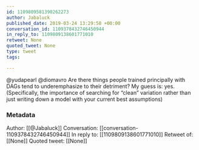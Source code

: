 ```yaml
---
id: 1109809581390262273
author: Jabaluck
published_date: 2019-03-24 13:29:58 +00:00
conversation_id: 1109378432746450944
in_reply_to: 1109809138601771010
retweet: None
quoted_tweet: None
type: tweet
tags:

---
```


@yudapearl @diomavro Are there things people trained principally with DAGs tend to underemphasize to their detriment? My guess is: yes. (Specifically, the importance of searching for “clean” variation rather than just writing down a model with your current best assumptions)

### Metadata

Author: [[@Jabaluck]]
Conversation: [[conversation-1109378432746450944]]
In reply to: [[1109809138601771010]]
Retweet of: [[None]]
Quoted tweet: [[None]]
